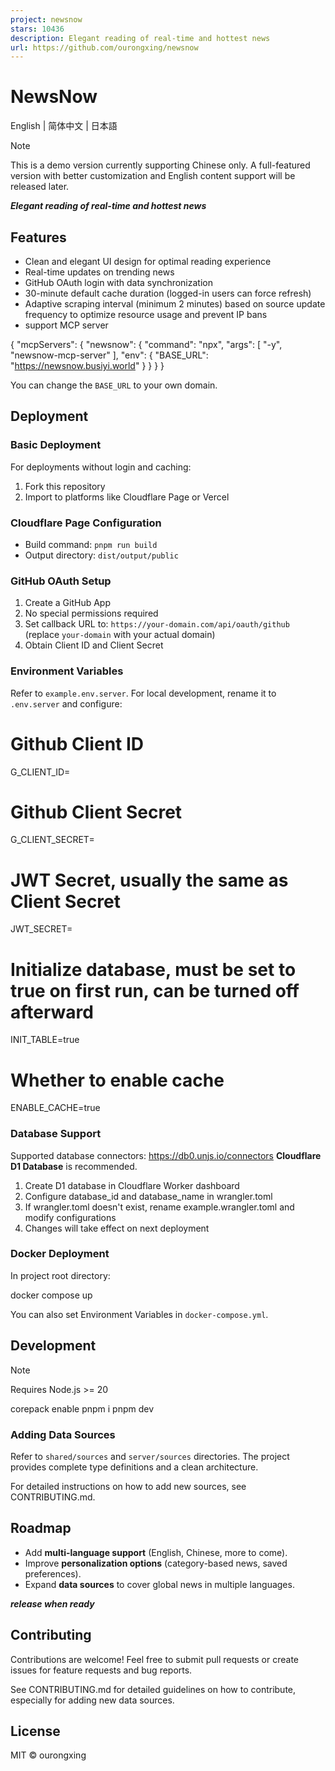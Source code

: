 ```yaml
---
project: newsnow
stars: 10436
description: Elegant reading of real-time and hottest news
url: https://github.com/ourongxing/newsnow
---
```


NewsNow
=======

English | 简体中文 | 日本語

Note

This is a demo version currently supporting Chinese only. A full-featured version with better customization and English content support will be released later.

**_Elegant reading of real-time and hottest news_**

Features
--------

-   Clean and elegant UI design for optimal reading experience
-   Real-time updates on trending news
-   GitHub OAuth login with data synchronization
-   30-minute default cache duration (logged-in users can force refresh)
-   Adaptive scraping interval (minimum 2 minutes) based on source update frequency to optimize resource usage and prevent IP bans
-   support MCP server

{
  "mcpServers": {
    "newsnow": {
      "command": "npx",
      "args": \[
        "\-y",
        "newsnow-mcp-server"
      \],
      "env": {
        "BASE\_URL": "https://newsnow.busiyi.world"
      }
    }
  }
}

You can change the `BASE_URL` to your own domain.

Deployment
----------

### Basic Deployment

For deployments without login and caching:

1.  Fork this repository
2.  Import to platforms like Cloudflare Page or Vercel

### Cloudflare Page Configuration

-   Build command: `pnpm run build`
-   Output directory: `dist/output/public`

### GitHub OAuth Setup

1.  Create a GitHub App
2.  No special permissions required
3.  Set callback URL to: `https://your-domain.com/api/oauth/github` (replace `your-domain` with your actual domain)
4.  Obtain Client ID and Client Secret

### Environment Variables

Refer to `example.env.server`. For local development, rename it to `.env.server` and configure:

# Github Client ID
G\_CLIENT\_ID\=
# Github Client Secret
G\_CLIENT\_SECRET\=
# JWT Secret, usually the same as Client Secret
JWT\_SECRET\=
# Initialize database, must be set to true on first run, can be turned off afterward
INIT\_TABLE\=true
# Whether to enable cache
ENABLE\_CACHE\=true

### Database Support

Supported database connectors: https://db0.unjs.io/connectors **Cloudflare D1 Database** is recommended.

1.  Create D1 database in Cloudflare Worker dashboard
2.  Configure database\_id and database\_name in wrangler.toml
3.  If wrangler.toml doesn't exist, rename example.wrangler.toml and modify configurations
4.  Changes will take effect on next deployment

### Docker Deployment

In project root directory:

docker compose up

You can also set Environment Variables in `docker-compose.yml`.

Development
-----------

Note

Requires Node.js >= 20

corepack enable
pnpm i
pnpm dev

### Adding Data Sources

Refer to `shared/sources` and `server/sources` directories. The project provides complete type definitions and a clean architecture.

For detailed instructions on how to add new sources, see CONTRIBUTING.md.

Roadmap
-------

-   Add **multi-language support** (English, Chinese, more to come).
-   Improve **personalization options** (category-based news, saved preferences).
-   Expand **data sources** to cover global news in multiple languages.

**_release when ready_**

Contributing
------------

Contributions are welcome! Feel free to submit pull requests or create issues for feature requests and bug reports.

See CONTRIBUTING.md for detailed guidelines on how to contribute, especially for adding new data sources.

License
-------

MIT © ourongxing
